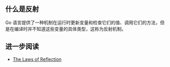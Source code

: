 ## 什么是反射

Go 语言提供了一种机制在运行时更新变量和检查它们的值、调用它们的方法，但是在编译时并不知道这些变量的具体类型，这称为反射机制。

## 进一步阅读

* [The Laws of Reflection](https://go.dev/blog/laws-of-reflection)